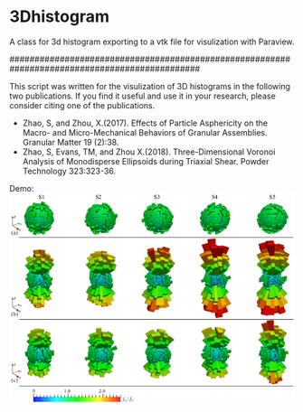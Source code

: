 # 3Dhistogram
A class for 3d histogram exporting to a vtk file for visulization with Paraview.

##############################################################################################

This script was written for the visulization of 3D histograms in the following two publications. If you find it useful and use it in your research, please consider citing one of the publications.
- Zhao, S, and Zhou, X.(2017). Effects of Particle Asphericity on the Macro- and Micro-Mechanical Behaviors of Granular Assemblies. Granular Matter 19 (2):38.
- Zhao, S, Evans, TM, and Zhou X.(2018). Three-Dimensional Voronoi Analysis of Monodisperse Ellipsoids during Triaxial Shear. Powder Technology 323:323-36.


Demo:
![](docs/fnhistogram.png)
